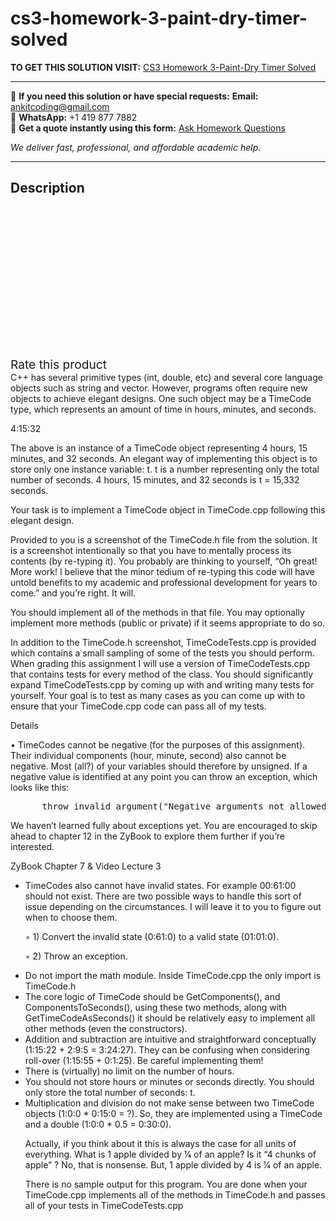 # cs3-homework-3-paint-dry-timer-solved
**TO GET THIS SOLUTION VISIT:** [CS3 Homework 3-Paint-Dry Timer Solved](https://www.ankitcodinghub.com/product/cs3-homework-3-paint-dry-timer-solved/)


---

📩 **If you need this solution or have special requests:** **Email:** ankitcoding@gmail.com  
📱 **WhatsApp:** +1 419 877 7882  
📄 **Get a quote instantly using this form:** [Ask Homework Questions](https://www.ankitcodinghub.com/services/ask-homework-questions/)

*We deliver fast, professional, and affordable academic help.*

---

<h2>Description</h2>



<div class="kk-star-ratings kksr-auto kksr-align-center kksr-valign-top" data-payload="{&quot;align&quot;:&quot;center&quot;,&quot;id&quot;:&quot;91002&quot;,&quot;slug&quot;:&quot;default&quot;,&quot;valign&quot;:&quot;top&quot;,&quot;ignore&quot;:&quot;&quot;,&quot;reference&quot;:&quot;auto&quot;,&quot;class&quot;:&quot;&quot;,&quot;count&quot;:&quot;0&quot;,&quot;legendonly&quot;:&quot;&quot;,&quot;readonly&quot;:&quot;&quot;,&quot;score&quot;:&quot;0&quot;,&quot;starsonly&quot;:&quot;&quot;,&quot;best&quot;:&quot;5&quot;,&quot;gap&quot;:&quot;4&quot;,&quot;greet&quot;:&quot;Rate this product&quot;,&quot;legend&quot;:&quot;0\/5 - (0 votes)&quot;,&quot;size&quot;:&quot;24&quot;,&quot;title&quot;:&quot;CS3 Homework 3-Paint-Dry Timer Solved&quot;,&quot;width&quot;:&quot;0&quot;,&quot;_legend&quot;:&quot;{score}\/{best} - ({count} {votes})&quot;,&quot;font_factor&quot;:&quot;1.25&quot;}">

<div class="kksr-stars">

<div class="kksr-stars-inactive">
            <div class="kksr-star" data-star="1" style="padding-right: 4px">


<div class="kksr-icon" style="width: 24px; height: 24px;"></div>
        </div>
            <div class="kksr-star" data-star="2" style="padding-right: 4px">


<div class="kksr-icon" style="width: 24px; height: 24px;"></div>
        </div>
            <div class="kksr-star" data-star="3" style="padding-right: 4px">


<div class="kksr-icon" style="width: 24px; height: 24px;"></div>
        </div>
            <div class="kksr-star" data-star="4" style="padding-right: 4px">


<div class="kksr-icon" style="width: 24px; height: 24px;"></div>
        </div>
            <div class="kksr-star" data-star="5" style="padding-right: 4px">


<div class="kksr-icon" style="width: 24px; height: 24px;"></div>
        </div>
    </div>

<div class="kksr-stars-active" style="width: 0px;">
            <div class="kksr-star" style="padding-right: 4px">


<div class="kksr-icon" style="width: 24px; height: 24px;"></div>
        </div>
            <div class="kksr-star" style="padding-right: 4px">


<div class="kksr-icon" style="width: 24px; height: 24px;"></div>
        </div>
            <div class="kksr-star" style="padding-right: 4px">


<div class="kksr-icon" style="width: 24px; height: 24px;"></div>
        </div>
            <div class="kksr-star" style="padding-right: 4px">


<div class="kksr-icon" style="width: 24px; height: 24px;"></div>
        </div>
            <div class="kksr-star" style="padding-right: 4px">


<div class="kksr-icon" style="width: 24px; height: 24px;"></div>
        </div>
    </div>
</div>


<div class="kksr-legend" style="font-size: 19.2px;">
            <span class="kksr-muted">Rate this product</span>
    </div>
    </div>
<div class="page" title="Page 1">
<div class="layoutArea">
<div class="column">
C++ has several primitive types (int, double, etc) and several core language objects such as string and vector. However, programs often require new objects to achieve elegant designs. One such object may be a TimeCode type, which represents an amount of time in hours, minutes, and seconds.

4:15:32

The above is an instance of a TimeCode object representing 4 hours, 15 minutes, and 32 seconds. An elegant way of implementing this object is to store only one instance variable: t. t is a number representing only the total number of seconds. 4 hours, 15 minutes, and 32 seconds is t = 15,332 seconds.

Your task is to implement a TimeCode object in TimeCode.cpp following this elegant design.

Provided to you is a screenshot of the TimeCode.h file from the solution. It is a screenshot intentionally so that you have to mentally process its contents (by re-typing it). You probably are thinking to yourself, “Oh great! More work! I believe that the minor tedium of re-typing this code will have untold benefits to my academic and professional development for years to come.” and you’re right. It will.

You should implement all of the methods in that file. You may optionally implement more methods (public or private) if it seems appropriate to do so.

In addition to the TimeCode.h screenshot, TimeCodeTests.cpp is provided which contains a small sampling of some of the tests you should perform. When grading this assignment I will use a version of TimeCodeTests.cpp that contains tests for every method of the class. You should significantly expand TimeCodeTests.cpp by coming up with and writing many tests for yourself. Your goal is to test as many cases as you can come up with to ensure that your TimeCode.cpp code can pass all of my tests.

Details

• TimeCodes cannot be negative (for the purposes of this assignment). Their individual components (hour, minute, second) also cannot be negative. Most (all?) of your variables should therefore by unsigned. If a negative value is identified at any point you can throw an exception, which looks like this:

<pre>      throw invalid_argument("Negative arguments not allowed: " + to_string(min));
</pre>
We haven’t learned fully about exceptions yet. You are encouraged to skip ahead to chapter 12 in the ZyBook to explore them further if you’re interested.

</div>
</div>
<div class="layoutArea">
<div class="column">
ZyBook Chapter 7 &amp; Video Lecture 3

</div>
</div>
</div>
<div class="page" title="Page 2">
<div class="layoutArea">
<div class="column">
<ul>
<li>TimeCodes also cannot have invalid states. For example 00:61:00 should not exist. There are two possible ways to handle this sort of issue depending on the circumstances. I will leave it to you to figure out when to choose them.

◦ 1) Convert the invalid state (0:61:0) to a valid state (01:01:0).

◦ 2) Throw an exception.
</li>
<li>Do not import the math module. Inside TimeCode.cpp the only import is TimeCode.h</li>
<li>The core logic of TimeCode should be GetComponents(), and ComponentsToSeconds(), using these two methods, along with GetTimeCodeAsSeconds() it should be relatively easy to implement all other methods (even the constructors).</li>
<li>Addition and subtraction are intuitive and straightforward conceptually (1:15:22 + 2:9:5 = 3:24:27). They can be confusing when considering roll-over (1:15:55 + 0:1:25). Be careful implementing them!</li>
<li>There is (virtually) no limit on the number of hours.</li>
<li>You should not store hours or minutes or seconds directly. You should only store the total
number of seconds: t.
</li>
<li>Multiplication and division do not make sense between two TimeCode objects (1:0:0 * 0:15:0
= ?). So, they are implemented using a TimeCode and a double (1:0:0 * 0.5 = 0:30:0).

Actually, if you think about it this is always the case for all units of everything. What is 1 apple divided by 1⁄4 of an apple? Is it “4 chunks of apple” ? No, that is nonsense. But, 1 apple divided by 4 is 1⁄4 of an apple.

There is no sample output for this program. You are done when your TimeCode.cpp implements all of the methods in TimeCode.h and passes all of your tests in TimeCodeTests.cpp
</li>
</ul>
</div>
</div>
</div>
